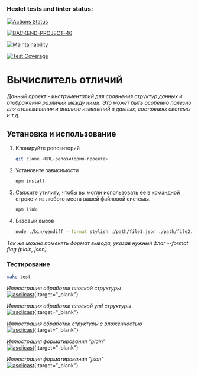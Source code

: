 ### Hexlet tests and linter status:
[![Actions Status](https://github.com/nazarisabbot/backend-project-46/actions/workflows/hexlet-check.yml/badge.svg)](https://github.com/nazarisabbot/backend-project-46/actions)

[![BACKEND-PROJECT-46](https://github.com/nazarisabbot/backend-project-46/actions/workflows/custom-check.yml/badge.svg)](https://github.com/nazarisabbot/backend-project-46/actions/workflows/custom-check.yml)

[![Maintainability](https://api.codeclimate.com/v1/badges/7cd1ff445ff167bf7f6b/maintainability)](https://codeclimate.com/github/nazarisabbot/backend-project-46/maintainability)

[![Test Coverage](https://api.codeclimate.com/v1/badges/7cd1ff445ff167bf7f6b/test_coverage)](https://codeclimate.com/github/nazarisabbot/backend-project-46/test_coverage)

# Вычислитель отличий
*Данный проект - инструментарий для сравнения структур данных и отображения различий между ними.
Это может быть особенно полезно для отслеживания и анализа изменений в данных, состояниях системы и т.д.*

## Установка и использование

1. Клонируйте репозиторий
   ```bash
   git clone <URL-репозитория-проекта>
   ```

2. Установите зависимости
   ```bash
   npm install
   ```

3. Свяжите утилиту, чтобы вы могли использовать ее в командной строке и из любого места вашей файловой системы.
   ```bash
   npm link
   ```

4. Базовый вызов
    ```bash
    node ./bin/gendiff --format stylish ./path/file1.json ./path/file2.json
    ``` 
   
*Так же можно поменять формат вывода, указав нужный флаг --format flag (plain, json)*

### Тестирование
```bash
make test
```

*Иллюстрация обработки плоской структуры*  
[![asciicast](https://asciinema.org/a/JxdWXcr6pTa91Zu4lBpQS1W0T.svg)](https://asciinema.org/a/JxdWXcr6pTa91Zu4lBpQS1W0T){:target="_blank"}

*Иллюстрация обработки плоской yml структуры*  
[![asciicast](https://asciinema.org/a/YmB05DQXqlbZydtSO0cn4nvDd.svg)](https://asciinema.org/a/YmB05DQXqlbZydtSO0cn4nvDd){:target="_blank"}

*Иллюстрация обработки структуры с вложенностью*  
[![asciicast](https://asciinema.org/a/dm8BMsMzDetk5hqrudozfbAoH.svg)](https://asciinema.org/a/dm8BMsMzDetk5hqrudozfbAoH){:target="_blank"}

*Иллюстрация форматирования "plain"*  
[![asciicast](https://asciinema.org/a/RTFhopDw7tMMCJYk3JLt3mohi.svg)](https://asciinema.org/a/RTFhopDw7tMMCJYk3JLt3mohi){:target="_blank"}

*Иллюстрация форматирования "json"*  
[![asciicast](https://asciinema.org/a/YAPmK23NEKPMK8NPAj5fGDB2V.svg)](https://asciinema.org/a/YAPmK23NEKPMK8NPAj5fGDB2V){:target="_blank"}




